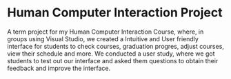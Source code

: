 # Human Computer Interaction Project
A term project for my Human Computer Interaction Course, where, in groups using Visual Studio, we created a Intuitive and User friendly interface for students to check courses, graduation progres, adjust courses, view their schedule and more. We conducted a user study, where we got students to test out our interface and asked them questions to obtain their feedback and improve the interface. 
